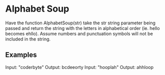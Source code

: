 # Alphabet Soup
Have the function AlphabetSoup(str) take the str string parameter being passed and return the string with the letters in alphabetical order (ie. hello becomes ehllo). Assume numbers and punctuation symbols will not be included in the string.

## Examples

Input: "coderbyte"
Output: bcdeeorty
Input: "hooplah"
Output: ahhloop